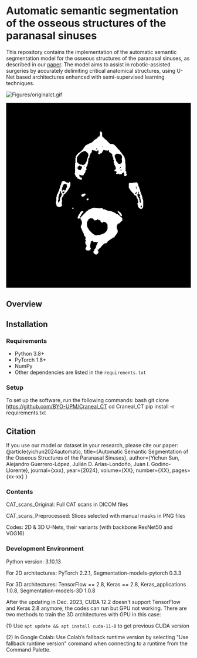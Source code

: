 # Automatic semantic segmentation of the osseous structures of the paranasal sinuses
This repository contains the implementation of the automatic semantic segmentation model for the osseous structures of the paranasal sinuses, as described in our [paper](https://github.com/BYO-UPM/Craneal_CT). The model aims to assist in robotic-assisted surgeries by accurately delimiting critical anatomical structures, using U-Net based architectures enhanced with semi-supervised learning techniques.

![Figures/originalct.gif](https://github.com/BYO-UPM/Craneal_CT/blob/main/Figures/originalct.gif)

![Figures/maskct.gif](https://github.com/BYO-UPM/Craneal_CT/blob/main/Figures/maskct.gif)

## Overview

## Installation

### Requirements
- Python 3.8+
- PyTorch 1.8+
- NumPy
- Other dependencies are listed in the `requirements.txt`

### Setup
To set up the software, run the following commands:
bash
git clone https://github.com/BYO-UPM/Craneal_CT
cd Craneal_CT
pip install -r requirements.txt


## Citation
If you use our model or dataset in your research, please cite our paper:
@article{yichun2024automatic,
  title={Automatic Semantic Segmentation of the Osseous Structures of the Paranasal Sinuses},
  author={Yichun Sun, Alejandro Guerrero-López, Julián D. Arias-Londoño, Juan I. Godino-Llorente},
  journal={xxx},
  year={2024},
  volume={XX},
  number={XX},
  pages={xx-xx}
}


### Contents

CAT_scans_Original: Full CAT scans in DICOM files

CAT_scans_Preprocessed: Slices selected with manual masks in PNG files

Codes: 2D & 3D U-Nets, their variants (with backbone ResNet50 and VGG16)

### Development Environment

Python version: 3.10.13

For 2D architectures: PyTorch 2.2.1, Segmentation-models-pytorch 0.3.3

For 3D architectures: TensorFlow == 2.8, Keras == 2.8, Keras_applications 1.0.8, Segmentation-models-3D 1.0.8

After the updating in Dec. 2023, CUDA 12.2 doesn't support TensorFlow and Keras 2.8 anymore, the codes can run but GPU not working. There are two methods to train the 3D architectures with GPU in this case:

(1) Use `apt update && apt install cuda-11-8` to get previous CUDA version

(2) In Google Colab: Use Colab’s fallback runtime version by selecting "Use fallback runtime version" command when connecting to a runtime from the Command Palette.
